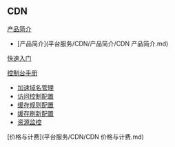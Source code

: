 ## CDN

[产品简介]()
 
  * [产品简介](平台服务/CDN/产品简介/CDN 产品简介.md)

[快速入门](平台服务/CDN/使用指南/快速入门.md)  

[控制台手册]()  

* [加速域名管理](平台服务/CDN/使用指南/控制台手册/加速域名管理.md)
* [访问控制配置](平台服务/CDN/使用指南/控制台手册/访问控制配置.md)
* [缓存规则配置](平台服务/CDN/使用指南/控制台手册/缓存规则配置.md)
* [缓存刷新配置](平台服务/CDN/使用指南/控制台手册/缓存刷新配置.md)
* [资源监控](平台服务/CDN/使用指南/控制台手册/资源监控.md)

[价格与计费](平台服务/CDN/CDN 价格与计费.md)